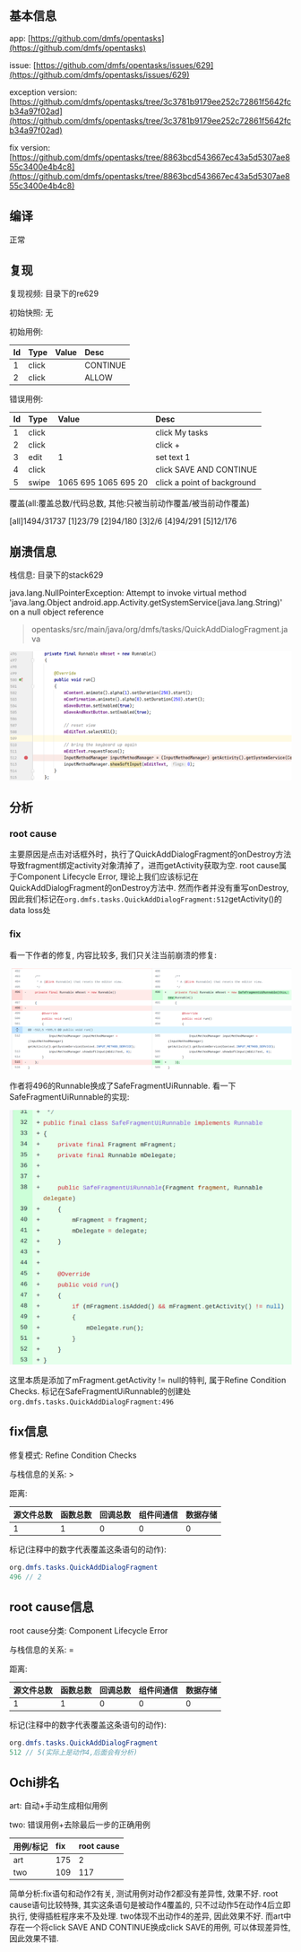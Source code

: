 ## 基本信息

app: [https://github.com/dmfs/opentasks](https://github.com/dmfs/opentasks)

issue: [https://github.com/dmfs/opentasks/issues/629](https://github.com/dmfs/opentasks/issues/629)

exception version: [https://github.com/dmfs/opentasks/tree/3c3781b9179ee252c72861f5642fcb34a97f02ad](https://github.com/dmfs/opentasks/tree/3c3781b9179ee252c72861f5642fcb34a97f02ad)

fix version: [https://github.com/dmfs/opentasks/tree/8863bcd543667ec43a5d5307ae855c3400e4b4c8](https://github.com/dmfs/opentasks/tree/8863bcd543667ec43a5d5307ae855c3400e4b4c8)

## 编译

正常

## 复现

复现视频: 目录下的re629

初始快照: 无

初始用例: 

|Id|Type|Value|Desc|
|:----|:----|:----|:----|
|1|click|    |CONTINUE|
|2|click|    |ALLOW|

错误用例:

|Id|Type|Value|Desc|
|:----|:----|:----|:----|
|1|click|    |click My tasks|
|2|click|    |click +|
|3|edit|1|set text 1|
|4|click|    |click SAVE AND CONTINUE|
|5|swipe|1065 695 1065 695 20|click a point of background|

覆盖(all:覆盖总数/代码总数, 其他:只被当前动作覆盖/被当前动作覆盖)

[all]1494/31737 [1]23/79 [2]94/180 [3]2/6 [4]94/291 [5]12/176  

## 崩溃信息

栈信息: 目录下的stack629

java.lang.NullPointerException: Attempt to invoke virtual method 'java.lang.Object android.app.Activity.getSystemService(java.lang.String)' on a null object reference

> opentasks/src/main/java/org/dmfs/tasks/QuickAddDialogFragment.java

![image-20220317110747381](README.assets/image-20220317110747381.png)

## 分析

### root cause

主要原因是点击对话框外时，执行了QuickAddDialogFragment的onDestroy方法导致fragment绑定activity对象清掉了，进而getActivity获取为空. root cause属于Component Lifecycle Error, 理论上我们应该标记在QuickAddDialogFragment的onDestroy方法中. 然而作者并没有重写onDestroy, 因此我们标记在`org.dmfs.tasks.QuickAddDialogFragment:512`getActivity()的data loss处

### fix

看一下作者的修复, 内容比较多, 我们只关注当前崩溃的修复:

![image-20220317110752329](README.assets/image-20220317110752329.png)

作者将496的Runnable换成了SafeFragmentUiRunnable. 看一下SafeFragmentUiRunnable的实现:

![image-20220317110756663](README.assets/image-20220317110756663.png)

这里本质是添加了mFragment.getActivity != null的特判, 属于Refine Condition Checks. 标记在SafeFragmentUiRunnable的创建处`org.dmfs.tasks.QuickAddDialogFragment:496`

## fix信息

修复模式: Refine Condition Checks

与栈信息的关系: >

距离:

|源文件总数|函数总数|回调总数|组件间通信|数据存储|
|:----|:----|:----|:----|:----|
|1|1|0|0|0|

标记(注释中的数字代表覆盖这条语句的动作):

```java
org.dmfs.tasks.QuickAddDialogFragment
496 // 2
```
## root cause信息

root cause分类: Component Lifecycle Error

与栈信息的关系: =

距离:

|源文件总数|函数总数|回调总数|组件间通信|数据存储|
|:----|:----|:----|:----|:----|
|1|1|0|0|0|

标记(注释中的数字代表覆盖这条语句的动作):

```java
org.dmfs.tasks.QuickAddDialogFragment
512 // 5(实际上是动作4,后面会有分析)
```
## Ochi排名

art: 自动+手动生成相似用例

two: 错误用例+去除最后一步的正确用例

|用例/标记|fix|root cause|
|:----|:----|:----|
|art|175|2|
|two|109|117|

简单分析:fix语句和动作2有关, 测试用例对动作2都没有差异性, 效果不好. root cause语句比较特殊, 其实这条语句是被动作4覆盖的, 只不过动作5在动作4后立即执行, 使得插桩程序来不及处理. two体现不出动作4的差异, 因此效果不好. 而art中存在一个将click SAVE AND CONTINUE换成click SAVE的用例, 可以体现差异性, 因此效果不错. 
